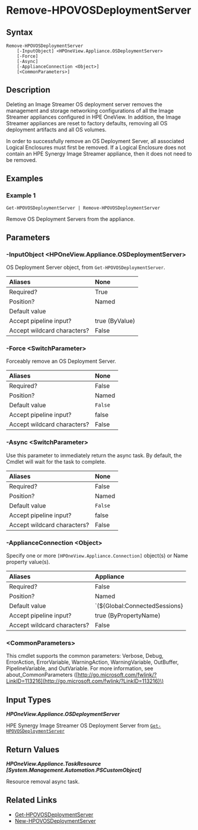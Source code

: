 ﻿---
description: Remove an HPE Synergy Image Streamer OS Deployment server.
---

# Remove-HPOVOSDeploymentServer

## Syntax

```text
Remove-HPOVOSDeploymentServer
    [-InputObject] <HPOneView.Appliance.OSDeploymentServer>
    [-Force]
    [-Async]
    [-ApplianceConnection <Object>]
    [<CommonParameters>]
```

## Description

Deleting an Image Streamer OS deployment server removes the management and storage networking configurations of all the Image Streamer appliances configured in HPE OneView. In addition, the Image Streamer appliances are reset to factory defaults, removing all OS deployment artifacts and all OS volumes.

In order to successfully remove an OS Deployment Server, all associated Logical Enclosures must first be removed.  If a Logical Enclosure does not contain an HPE Synergy Image Streamer appliance, then it does not need to be removed.

## Examples

###  Example 1 

```text
Get-HPOVOSDeploymentServer | Remove-HPOVOSDeploymentServer
```

Remove OS Deployment Servers from the appliance.

## Parameters

### -InputObject &lt;HPOneView.Appliance.OSDeploymentServer&gt;

OS Deployment Server object, from `Get-HPOVOSDeploymentServer`.

| Aliases | None |
| :--- | :--- |
| Required? | True |
| Position? | Named |
| Default value |  |
| Accept pipeline input? | true (ByValue) |
| Accept wildcard characters? | False |

### -Force &lt;SwitchParameter&gt;

Forceably remove an OS Deployment Server.

| Aliases | None |
| :--- | :--- |
| Required? | False |
| Position? | Named |
| Default value | `False` |
| Accept pipeline input? | false |
| Accept wildcard characters? | False |

### -Async &lt;SwitchParameter&gt;

Use this parameter to immediately return the async task.  By default, the Cmdlet will wait for the task to complete.

| Aliases | None |
| :--- | :--- |
| Required? | False |
| Position? | Named |
| Default value | `False` |
| Accept pipeline input? | false |
| Accept wildcard characters? | False |

### -ApplianceConnection &lt;Object&gt;

Specify one or more `[HPOneView.Appliance.Connection]` object(s) or Name property value(s).

| Aliases | Appliance |
| :--- | :--- |
| Required? | False |
| Position? | Named |
| Default value | `(${Global:ConnectedSessions} | ? Default)` |
| Accept pipeline input? | true (ByPropertyName) |
| Accept wildcard characters? | False |

### &lt;CommonParameters&gt;

This cmdlet supports the common parameters: Verbose, Debug, ErrorAction, ErrorVariable, WarningAction, WarningVariable, OutBuffer, PipelineVariable, and OutVariable. For more information, see about\_CommonParameters \([http://go.microsoft.com/fwlink/?LinkID=113216](http://go.microsoft.com/fwlink/?LinkID=113216)\)

## Input Types

_**HPOneView.Appliance.OSDeploymentServer**_

HPE Synergy Image Streamer OS Deployment Server from [`Get-HPOVOSDeploymentServer`](get-hpovosdeploymentserver.md)

## Return Values

_**HPOneView.Appliance.TaskResource [System.Management.Automation.PSCustomObject]**_

Resource removal async task.

## Related Links

* [Get-HPOVOSDeploymentServer](get-hpovosdeploymentserver.md)
* [New-HPOVOSDeploymentServer](new-hpovosdeploymentserver.md)

